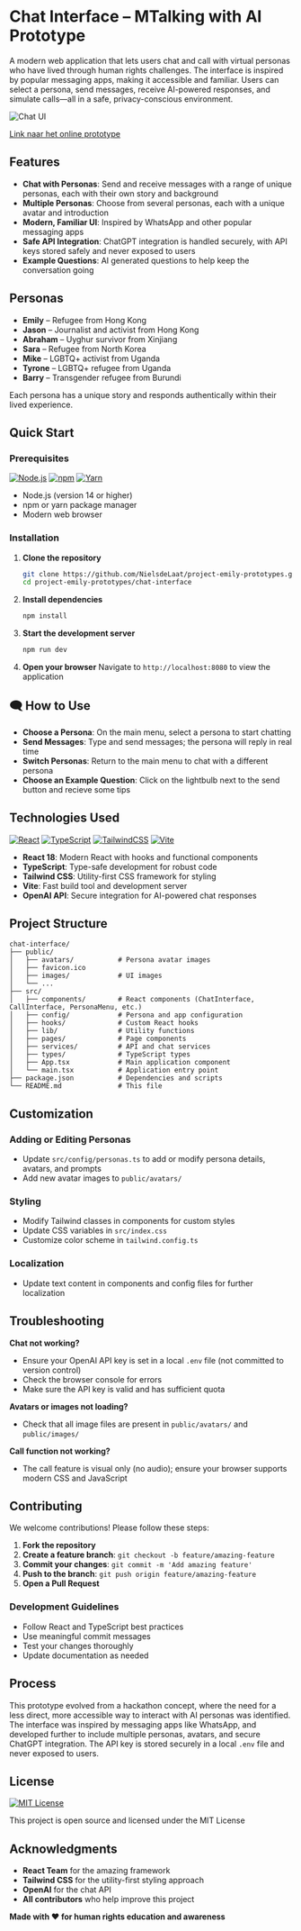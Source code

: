 # Chat Interface – MTalking with AI Prototype

A modern web application that lets users chat and call with virtual personas who have lived through human rights challenges. The interface is inspired by popular messaging apps, making it accessible and familiar. Users can select a persona, send messages, receive AI-powered responses, and simulate calls—all in a safe, privacy-conscious environment.

![Chat UI](readme-images/chat.png)

[Link naar het online prototype](https://project-emily-chat-interface.vercel.app/)

## Features

- **Chat with Personas**: Send and receive messages with a range of unique personas, each with their own story and background
- **Multiple Personas**: Choose from several personas, each with a unique avatar and introduction
- **Modern, Familiar UI**: Inspired by WhatsApp and other popular messaging apps
- **Safe API Integration**: ChatGPT integration is handled securely, with API keys stored safely and never exposed to users
- **Example Questions**: AI generated questions to help keep the conversation going

## Personas

- **Emily** – Refugee from Hong Kong
- **Jason** – Journalist and activist from Hong Kong
- **Abraham** – Uyghur survivor from Xinjiang
- **Sara** – Refugee from North Korea
- **Mike** – LGBTQ+ activist from Uganda
- **Tyrone** – LGBTQ+ refugee from Uganda
- **Barry** – Transgender refugee from Burundi

Each persona has a unique story and responds authentically within their lived experience.

## Quick Start

### Prerequisites

[![Node.js](https://img.shields.io/badge/Node.js-6DA55F?logo=node.js&logoColor=white)](#)
[![npm](https://img.shields.io/badge/npm-CB3837?logo=npm&logoColor=fff)](#) [![Yarn](https://img.shields.io/badge/Yarn-2C8EBB?logo=yarn&logoColor=fff)](#)

- Node.js (version 14 or higher)
- npm or yarn package manager
- Modern web browser

### Installation

1. **Clone the repository**

   ```bash
   git clone https://github.com/NielsdeLaat/project-emily-prototypes.git
   cd project-emily-prototypes/chat-interface
   ```

2. **Install dependencies**

   ```bash
   npm install
   ```

3. **Start the development server**

   ```bash
   npm run dev
   ```

4. **Open your browser**
   Navigate to `http://localhost:8080` to view the application

## 🗨️ How to Use

- **Choose a Persona**: On the main menu, select a persona to start chatting
- **Send Messages**: Type and send messages; the persona will reply in real time
- **Switch Personas**: Return to the main menu to chat with a different persona
- **Choose an Example Question**: Click on the lightbulb next to the send button and recieve some tips

## Technologies Used

[![React](https://img.shields.io/badge/React-%2320232a.svg?logo=react&logoColor=%2361DAFB)](#)
[![TypeScript](https://img.shields.io/badge/TypeScript-3178C6?logo=typescript&logoColor=white)](#)
[![TailwindCSS](https://img.shields.io/badge/Tailwind%20CSS-%2338B2AC.svg?logo=tailwind-css&logoColor=white)](#)
[![Vite](https://img.shields.io/badge/Vite-646CFF?logo=vite&logoColor=fff)](#)

- **React 18**: Modern React with hooks and functional components
- **TypeScript**: Type-safe development for robust code
- **Tailwind CSS**: Utility-first CSS framework for styling
- **Vite**: Fast build tool and development server
- **OpenAI API**: Secure integration for AI-powered chat responses

## Project Structure

```
chat-interface/
├── public/
│   ├── avatars/           # Persona avatar images
│   ├── favicon.ico
│   ├── images/            # UI images
│   └── ...
├── src/
│   ├── components/        # React components (ChatInterface, CallInterface, PersonaMenu, etc.)
│   ├── config/            # Persona and app configuration
│   ├── hooks/             # Custom React hooks
│   ├── lib/               # Utility functions
│   ├── pages/             # Page components
│   ├── services/          # API and chat services
│   ├── types/             # TypeScript types
│   ├── App.tsx            # Main application component
│   └── main.tsx           # Application entry point
├── package.json           # Dependencies and scripts
└── README.md              # This file
```

## Customization

### Adding or Editing Personas

- Update `src/config/personas.ts` to add or modify persona details, avatars, and prompts
- Add new avatar images to `public/avatars/`

### Styling

- Modify Tailwind classes in components for custom styles
- Update CSS variables in `src/index.css`
- Customize color scheme in `tailwind.config.ts`

### Localization

- Update text content in components and config files for further localization

## Troubleshooting

**Chat not working?**

- Ensure your OpenAI API key is set in a local `.env` file (not committed to version control)
- Check the browser console for errors
- Make sure the API key is valid and has sufficient quota

**Avatars or images not loading?**

- Check that all image files are present in `public/avatars/` and `public/images/`

**Call function not working?**

- The call feature is visual only (no audio); ensure your browser supports modern CSS and JavaScript

## Contributing

We welcome contributions! Please follow these steps:

1. **Fork the repository**
2. **Create a feature branch**: `git checkout -b feature/amazing-feature`
3. **Commit your changes**: `git commit -m 'Add amazing feature'`
4. **Push to the branch**: `git push origin feature/amazing-feature`
5. **Open a Pull Request**

### Development Guidelines

- Follow React and TypeScript best practices
- Use meaningful commit messages
- Test your changes thoroughly
- Update documentation as needed

## Process

This prototype evolved from a hackathon concept, where the need for a less direct, more accessible way to interact with AI personas was identified. The interface was inspired by messaging apps like WhatsApp, and developed further to include multiple personas, avatars, and secure ChatGPT integration. The API key is stored securely in a local `.env` file and never exposed to users.

## License

[![MIT License](https://img.shields.io/badge/License-MIT-yellow.svg)](#)

This project is open source and licensed under the MIT License

## Acknowledgments

- **React Team** for the amazing framework
- **Tailwind CSS** for the utility-first styling approach
- **OpenAI** for the chat API
- **All contributors** who help improve this project

**Made with ❤️ for human rights education and awareness**
